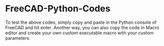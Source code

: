 # FreeCAD-Python-Codes

To test the above codes, simply copy and paste in the Python console of FreeCAD and hit enter. Another way, you can also copy the code in Macro editor and create your own custom executable macro with your custom parameters.
